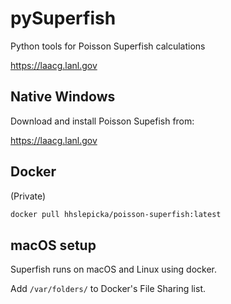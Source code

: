 # pySuperfish
Python tools for Poisson Superfish calculations

https://laacg.lanl.gov

## Native Windows

Download and install Poisson Supefish from:

https://laacg.lanl.gov

## Docker 

(Private)

```bash
docker pull hhslepicka/poisson-superfish:latest
```


## macOS setup

Superfish runs on macOS and Linux using docker.

Add `/var/folders/` to Docker's File Sharing list. 

